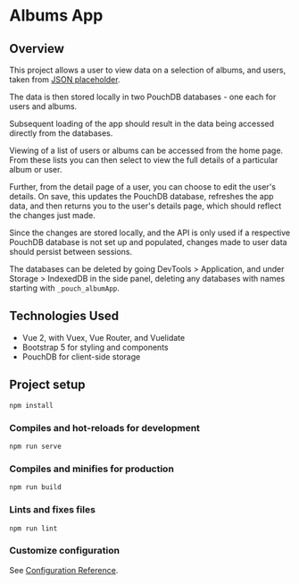 # Albums App

## Overview
This project allows a user to view data on a selection of albums, and users, taken from [JSON placeholder](https://jsonplaceholder.typicode.com/).

The data is then stored locally in two PouchDB databases - one each for users and albums.

Subsequent loading of the app should result in the data being accessed directly from the databases.

Viewing of a list of users or albums can be accessed from the home page. From these lists you can then select to view the full details of a particular album or user.

Further, from the detail page of a user, you can choose to edit the user's details. On save, this updates the PouchDB database, refreshes the app data, and then returns you to the user's details page, which should reflect the changes just made.

Since the changes are stored locally, and the API is only used if a respective PouchDB database is not set up and populated, changes made to user data should persist between sessions.

The databases can be deleted by going DevTools > Application, and under Storage > IndexedDB in the side panel, deleting any databases with names starting  with `_pouch_albumApp`.


## Technologies Used
- Vue 2, with Vuex, Vue Router, and Vuelidate
- Bootstrap 5 for styling and components
- PouchDB for client-side storage

## Project setup
```
npm install
```

### Compiles and hot-reloads for development
```
npm run serve
```

### Compiles and minifies for production
```
npm run build
```

### Lints and fixes files
```
npm run lint
```

### Customize configuration
See [Configuration Reference](https://cli.vuejs.org/config/).
